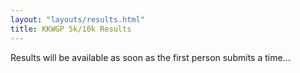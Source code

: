 ```yaml
---
layout: "layouts/results.html"
title: KKWGP 5k/10k Results
---
```


Results will be available as soon as the first person submits a time...